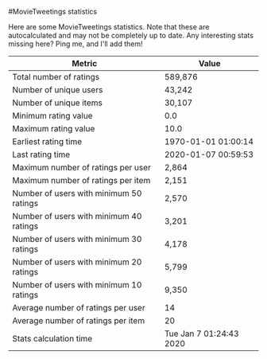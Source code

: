 #MovieTweetings statistics

Here are some MovieTweetings statistics. Note that these are autocalculated and may not be completely up to date. Any interesting stats missing here? Ping me, and I'll add them!

Metric | Value
--- | ---
Total number of ratings                 | 589,876
Number of unique users                  | 43,242
Number of unique items                  | 30,107
Minimum rating value                    | 0.0
Maximum rating value                    | 10.0
Earliest rating time                    | 1970-01-01 01:00:14
Last rating time                        | 2020-01-07 00:59:53
Maximum number of ratings per user      | 2,864
Maximum number of ratings per item      | 2,151
Number of users with minimum 50 ratings | 2,570
Number of users with minimum 40 ratings | 3,201
Number of users with minimum 30 ratings | 4,178
Number of users with minimum 20 ratings | 5,799
Number of users with minimum 10 ratings | 9,350
Average number of ratings per user      | 14
Average number of ratings per item      | 20
Stats calculation time                  | Tue Jan  7 01:24:43 2020

